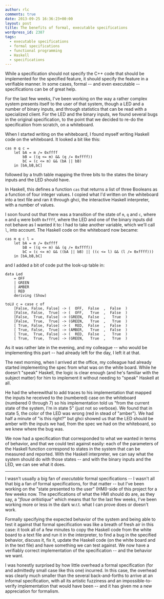```yaml
---
author: rlc
comments: true
date: 2013-09-25 16:36:23+00:00
layout: post
title: The benefits of formal, executable specifications
wordpress_id: 2387
tags:
  - executable specifications
  - formal specifications
  - functional programming
  - Haskell
  - specifications
---
```


While a specification should not specify the C++ code that should be implemented for the specified feature, it should specify the feature in a verifiable manner. In some cases, formal -- and even executable -- specifications can be of great help.

<!--more-->

For the last few weeks, I've been working on the way a rather complex system presents itself to the user of that system, though a LED and a number of binary inputs, and through statistics that can be read with a specialized client. For the LED and the binary inputs, we found several bugs in the original specification, to the point that we decided to re-do the specification from scratch, on a whiteboard.

When I started writing on the whiteboard, I found myself writing Haskell code on the whiteboard. It looked a bit like this:

    cas m q c =
        let bA = m /= 0xffff
            bB = ((q <= m) && (q /= 0xffff))
            bC = (c <= m) && (bA || bB)
        in [bA,bB,bC]

followed by a truth table mapping the three bits to the states the binary inputs and the LED should have.

In Haskell, this defines a function `cas` that returns a list of three Booleans as a function of four integer values. I copied what I'd written on the whiteboard into a text file and ran it through ghci, the interactive Haskell interpreter, with a number of values.

I soon found out that there was a transition of the state of `m`, `q` and `c`, where `m` and `q` were both `0xffff`, where the LED and one of the binary inputs did not behave as I wanted it to: I had to take another variable, which we'll call `l`, into account. The Haskell code on the whiteboard now became:

    cas m q c l =
        let bA = m /= 0xffff
            bB = ((q <= m) && (q /= 0xffff))
            bC = (c <= m) && ((bA || bB) || ((c <= l) && (l /= 0xffff)))
        in [bA,bB,bC]

and I added a bit of code put the look-up table in:

    data Led
        = OFF
        | GREEN
        | AMBER
        | RED
        deriving (Show)

    toLU c = case c of
        [False, False, False] -> (  OFF,  False  ,  False  )
        [False, False,  True] -> (  OFF,   True  ,  False  )
        [False,  True, False] -> (GREEN,  False  ,   True  )
        [False,  True,  True] -> (GREEN,   True  ,   True  )
        [ True, False, False] -> (  RED,  False  ,  False  )
        [ True, False,  True] -> (AMBER,   True  ,  False  )
        [ True,  True, False] -> (  RED,  False  ,   True  )
        [ True,  True,  True] -> (GREEN,   True  ,   True  )

As it was rather late in the evening, and my colleague -- who would be implementing this part -- had already left for the day, I left it at that.

The next morning, when I arrived at the office, my colleague had already started implementing the spec from what was on the white board. While he doesn't "speak" Haskell, the logic is clear enough (and he's familiar with the subject matter) for him to implement it without needing to "speak" Haskell at all.

He had the wherewithal to add traces to his implementation that mapped the inputs he received to the (numbered) case on the whiteboard (numbered 0 through 7) so his implementation told us "from the current state of the system, I'm in state 5" (just not so verbose). We found that in state 5, the color of the LED was wrong (red in stead of "amber"). We had half a minute of "is this right?" but ghci showed us that the LED should be amber with the inputs we had, from the spec we had on the whiteboard, so we knew where the bug was.

We now had a specification that corresponded to what we wanted in terms of behavior, and that we could test against easily: each of the parameters of the Haskell function correspond to states in the system that can be measured and reported. With the Haskell interpreter, we can say what the system should do with those states -- and with the binary inputs and the LED, we can see what it does.

---

I wasn't usually a big fan of _executable_ formal specifications -- I wasn't all that big a fan of formal specifications, for that matter -- but I've been working on the "state presented to the user" (HMI)-side of this project for a few weeks now. The specifications of what the HMI should do are, as they say, a "_floue aritistique_" which means that for the last few weeks, I've been working more or less in the dark w.r.t. what I can prove does or doesn't work.

Formally specifying the expected behavior of the system and being able to test it against that formal specification was like a breath of fresh air in this case: it took all of a few minutes to copy the Haskell code from the white board to a text file and run it in the interpreter, to find a bug in the specified behavior, discuss it, fix it, update the Haskell code (on the white board and in the text file) and have something we can test against. We now have a verifiably correct implementation of the specification -- and the behavior we want.

I was honestly surprised by how little overhead a formal specification (for and admittedly small case like this one) incurred. In this case, the overhead was clearly much smaller than the several back-and-forths to arrive at an informal specification, with all its artistic fuzziness and an impossible-to-verify implementation that would have been -- and it has given me a new appreciation for formalism.

